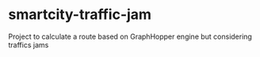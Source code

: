 smartcity-traffic-jam
=====================

Project to calculate a route based on GraphHopper engine but considering traffics jams
